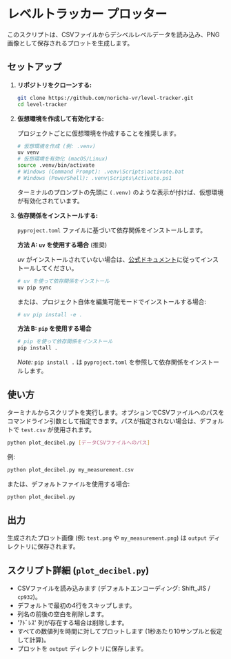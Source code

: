 # レベルトラッカー プロッター

このスクリプトは、CSVファイルからデシベルレベルデータを読み込み、PNG画像として保存されるプロットを生成します。

## セットアップ

1.  **リポジトリをクローンする:**

    ```bash
    git clone https://github.com/noricha-vr/level-tracker.git
    cd level-tracker
    ```

2.  **仮想環境を作成して有効化する:**

    プロジェクトごとに仮想環境を作成することを推奨します。

    ```bash
    # 仮想環境を作成 (例: .venv)
    uv venv
    # 仮想環境を有効化 (macOS/Linux)
    source .venv/bin/activate
    # Windows (Command Prompt): .venv\Scripts\activate.bat
    # Windows (PowerShell): .venv\Scripts\Activate.ps1
    ```
    ターミナルのプロンプトの先頭に `(.venv)` のような表示が付けば、仮想環境が有効化されています。

3.  **依存関係をインストールする:**

    `pyproject.toml` ファイルに基づいて依存関係をインストールします。

    **方法 A: `uv` を使用する場合** (推奨)

    *uv* がインストールされていない場合は、[公式ドキュメント](https://github.com/astral-sh/uv#installation)に従ってインストールしてください。
    ```bash
    # uv を使って依存関係をインストール
    uv pip sync
    ```
    または、プロジェクト自体を編集可能モードでインストールする場合:
    ```bash
    # uv pip install -e .
    ```

    **方法 B: `pip` を使用する場合**

    ```bash
    # pip を使って依存関係をインストール
    pip install .
    ```
    *Note:* `pip install .` は `pyproject.toml` を参照して依存関係をインストールします。

## 使い方

ターミナルからスクリプトを実行します。オプションでCSVファイルへのパスをコマンドライン引数として指定できます。パスが指定されない場合は、デフォルトで `test.csv` が使用されます。

```bash
python plot_decibel.py [データCSVファイルへのパス]
```

例:

```bash
python plot_decibel.py my_measurement.csv
```

または、デフォルトファイルを使用する場合:

```bash
python plot_decibel.py
```

## 出力

生成されたプロット画像 (例: `test.png` や `my_measurement.png`) は `output` ディレクトリに保存されます。

## スクリプト詳細 (`plot_decibel.py`)

- CSVファイルを読み込みます (デフォルトエンコーディング: Shift_JIS / `cp932`)。
- デフォルトで最初の4行をスキップします。
- 列名の前後の空白を削除します。
- 'ｱﾄﾞﾚｽ' 列が存在する場合は削除します。
- すべての数値列を時間に対してプロットします (1秒あたり10サンプルと仮定して計算)。
- プロットを `output` ディレクトリに保存します。
